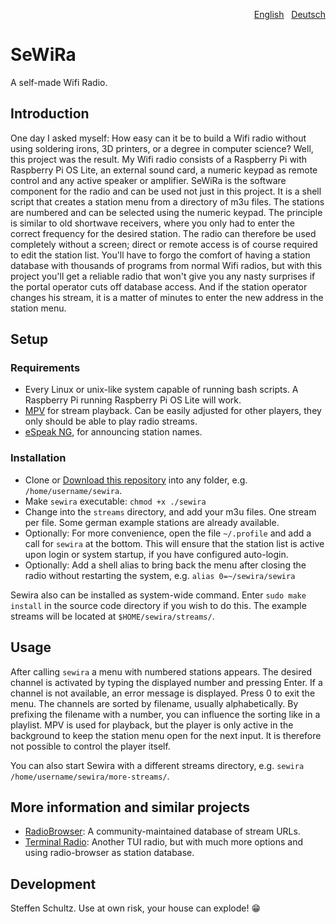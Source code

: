 <p align="right"><a href="README-en.md">English</a> &nbsp; <a href="README.md">Deutsch</a></p>

# SeWiRa
A self-made Wifi Radio.

## Introduction

One day I asked myself: How easy can it be to build a Wifi radio without using soldering irons, 3D printers, or a degree in computer science? Well, this project was the result. My Wifi radio consists of a Raspberry Pi with Raspberry Pi OS Lite, an external sound card, a numeric keypad as remote control and any active speaker or amplifier. SeWiRa is the software component for the radio and can be used not just in this project. It is a shell script that creates a station menu from a directory of m3u files. The stations are numbered and can be selected using the numeric keypad. The principle is similar to old shortwave receivers, where you only had to enter the correct frequency for the desired station. The radio can therefore be used completely without a screen; direct or remote access is of course required to edit the station list. You'll have to forgo the comfort of having a station database with thousands of programs from normal Wifi radios, but with this project you'll get a reliable radio that won't give you any nasty surprises if the portal operator cuts off database access. And if the station operator changes his stream, it is a matter of minutes to enter the new address in the station menu. 

## Setup

### Requirements

* Every Linux or unix-like system capable of running bash scripts. A Raspberry Pi running Raspberry Pi OS Lite will work.
* [MPV](https://mpv.io/) for stream playback. Can be easily adjusted for other players, they only should be able to play radio streams. 
* [eSpeak NG](https://github.com/espeak-ng/espeak-ng), for announcing station names.

### Installation

* Clone or [Download this repository](https://github.com/schulle4u/sewira/archive/refs/heads/main.zip) into any folder, e.g. `/home/username/sewira`. 
* Make `sewira` executable: `chmod +x ./sewira`
* Change into the `streams` directory, and add your m3u files. One stream per file. Some german example stations are already available.
* Optionally: For more convenience, open the file `~/.profile`  and add a call for `sewira` at the bottom. This will ensure that the station list is active upon login or system startup, if you have configured auto-login. 
* Optionally: Add a shell alias to bring back the menu after closing the radio without restarting the system, e.g. `alias 0=~/sewira/sewira`

Sewira also can be installed as system-wide command. Enter `sudo make install` in the source code directory if you wish to do this. The example streams will be located at `$HOME/sewira/streams/`. 

## Usage

After calling `sewira` a menu with numbered stations appears. The desired channel is activated by typing the displayed number and pressing Enter. If a channel is not available, an error message is displayed. Press 0 to exit the menu. The channels are sorted by filename, usually alphabetically. By prefixing the filename with a number, you can influence the sorting like in a playlist. MPV is used for playback, but the player is only active in the background to keep the station menu open for the next input. It is therefore not possible to control the player itself. 

You can also start Sewira with a different streams directory, e.g. `sewira /home/username/sewira/more-streams/`. 

## More information and similar projects

* [RadioBrowser](https://radio-browser.info): A community-maintained database of stream URLs.
* [Terminal Radio](https://github.com/shinokada/tera): Another TUI radio, but with much more options and using radio-browser as station database. 

## Development

Steffen Schultz. Use at own risk, your house can explode! 😁
